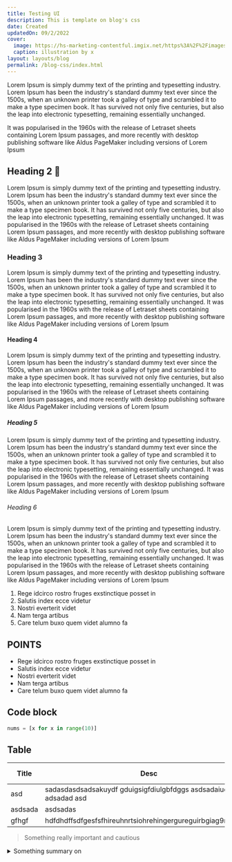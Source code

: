 ```yaml
---
title: Testing UI
description: This is template on blog's css
date: Created
updatedOn: 09/2/2022
cover:
  image: https://hs-marketing-contentful.imgix.net/https%3A%2F%2Fimages.ctfassets.net%2Fp15sglj92v6o%2F1i5P2Iq4omhSnzajCWjsxd%2F9f613f5b011bcc6ebd0ddfc0198d7849%2Fthe-supportive-7.png?ixlib=gatsbySourceUrl-2.0.2&auto=format%2C%20compress&w=814&h=458&s=42204952307dfede0c5d040d83943917
  caption: illustration by x
layout: layouts/blog
permalink: /blog-css/index.html
---
```


Lorem Ipsum is simply dummy text of the printing and typesetting industry. Lorem Ipsum has been the industry's standard dummy text ever since the 1500s, when an unknown printer took a galley of type and scrambled it to make a type specimen book. It has survived not only five centuries, but also the leap into electronic typesetting, remaining essentially unchanged.

It was popularised in the 1960s with the release of Letraset sheets containing Lorem Ipsum passages, and more recently with desktop publishing software like Aldus PageMaker including versions of Lorem Ipsum

## Heading 2 :wave:

Lorem Ipsum is simply dummy text of the printing and typesetting industry. Lorem Ipsum has been the industry's standard dummy text ever since the 1500s, when an unknown printer took a galley of type and scrambled it to make a type specimen book. It has survived not only five centuries, but also the leap into electronic typesetting, remaining essentially unchanged. It was popularised in the 1960s with the release of Letraset sheets containing Lorem Ipsum passages, and more recently with desktop publishing software like Aldus PageMaker including versions of Lorem Ipsum

### Heading 3

Lorem Ipsum is simply dummy text of the printing and typesetting industry. Lorem Ipsum has been the industry's standard dummy text ever since the 1500s, when an unknown printer took a galley of type and scrambled it to make a type specimen book. It has survived not only five centuries, but also the leap into electronic typesetting, remaining essentially unchanged. It was popularised in the 1960s with the release of Letraset sheets containing Lorem Ipsum passages, and more recently with desktop publishing software like Aldus PageMaker including versions of Lorem Ipsum

#### Heading 4

Lorem Ipsum is simply dummy text of the printing and typesetting industry. Lorem Ipsum has been the industry's standard dummy text ever since the 1500s, when an unknown printer took a galley of type and scrambled it to make a type specimen book. It has survived not only five centuries, but also the leap into electronic typesetting, remaining essentially unchanged. It was popularised in the 1960s with the release of Letraset sheets containing Lorem Ipsum passages, and more recently with desktop publishing software like Aldus PageMaker including versions of Lorem Ipsum

##### Heading 5

Lorem Ipsum is simply dummy text of the printing and typesetting industry. Lorem Ipsum has been the industry's standard dummy text ever since the 1500s, when an unknown printer took a galley of type and scrambled it to make a type specimen book. It has survived not only five centuries, but also the leap into electronic typesetting, remaining essentially unchanged. It was popularised in the 1960s with the release of Letraset sheets containing Lorem Ipsum passages, and more recently with desktop publishing software like Aldus PageMaker including versions of Lorem Ipsum

###### Heading 6

Lorem Ipsum is simply dummy text of the printing and typesetting industry. Lorem Ipsum has been the industry's standard dummy text ever since the 1500s, when an unknown printer took a galley of type and scrambled it to make a type specimen book. It has survived not only five centuries, but also the leap into electronic typesetting, remaining essentially unchanged. It was popularised in the 1960s with the release of Letraset sheets containing Lorem Ipsum passages, and more recently with desktop publishing software like Aldus PageMaker including versions of Lorem Ipsum

1. Rege idcirco rostro fruges exstinctique posset in
2. Salutis index ecce videtur
3. Nostri everterit videt
4. Nam terga artibus
5. Care telum buxo quem videt alumno fa

## POINTS

- Rege idcirco rostro fruges exstinctique posset in
- Salutis index ecce videtur
- Nostri everterit videt
- Nam terga artibus
- Care telum buxo quem videt alumno fa

## Code block

```python {data-prismjs-copy="Copy the JavaScript snippet!"}
nums = [x for x in range(10)]
```

## Table

| Title   | Desc                                                              | Now way | Get lost | asdsadasd   |
| ------- | ----------------------------------------------------------------- | ------- | -------- | ----------- |
| asd     | sadasdasdsadsakuydf gduigsigfdiulgbfdggs asdsadaiudad adsadad asd | asdasda | sadasd   | asdsadsad   |
| asdsada | asdsadas                                                          | dasdsa  | dasd     | asdasd      |
| gfhgf   | hdfdhdffsdfgesfsfhireuhnrtsiohrehingergureguirbgiag9rngioewf      | asdsad  | asdsadsa | dasdsadassa |

> Something really important and cautious

<details>
  <summary>
    Something summary on  
  </summary>
  
  sdasdasdasdsadasd
  dasd
  asda
  d

</details>
